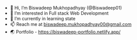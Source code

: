 - 👋 Hi, I’m Biswadeep Mukhopadhyay (@Biswadeep01)
- 👀 I’m interested in Full stack Web Development
- 🌱 I’m currently in learning state
- 📫 Reach me at biswadeep.mukhopadhyay00@gmail.com 
- 🌏 Portfolio - https://biswadeep-portfolio.netlify.app/
